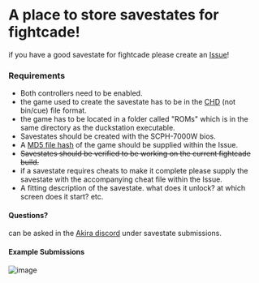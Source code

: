 # A place to store savestates for fightcade!
if you have a good savestate for fightcade please create an [Issue](https://github.com/HeatXD/duckstation-fightcade-savestates/issues)!

### Requirements
- Both controllers need to be enabled.
- the game used to create the savestate has to be in the [CHD](https://i12bretro.github.io/tutorials/0323.html) (not bin/cue) file format.
- the game has to be located in a folder called "ROMs" which is in the same directory as the duckstation executable. 
- Savestates should be created with the SCPH-7000W bios.
- A [MD5 file hash](https://emn178.github.io/online-tools/md5_checksum.html) of the game should be supplied within the Issue.
- ~~Savestates should be verified to be working on the current fightcade build.~~ 
- if a savestate requires cheats to make it complete please supply the savestate with the accompanying cheat file within the Issue.
- A fitting description of the savestate. what does it unlock? at which screen does it start? etc.

#### Questions?
can be asked in the [Akira discord](https://discord.gg/daGByKw) under savestate submissions.

#### Example Submissions
![image](https://user-images.githubusercontent.com/45072324/231130552-5c1f5e31-5dd7-4035-b061-0e4aa0f922cf.png)

